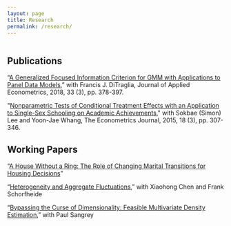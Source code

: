 ```yaml
---
layout: page
title: Research
permalink: /research/
---
```


 
<hr style="clear:both;visibility: hidden;" />  


## Publications

“[A Generalized Focused Information Criterion for GMM with Applications to Panel Data Models](https://onlinelibrary.wiley.com/doi/abs/10.1002/jae.2614),” with Francis J. DiTraglia, Journal of Applied Econometrics, 2018, 33 (3), pp. 378-397.

"[Nonparametric Tests of Conditional Treatment Effects with an Application to Single-Sex Schooling on Academic Achievements](http://onlinelibrary.wiley.com/doi/10.1111/ectj.12050/abstract)," with Sokbae (Simon) Lee and Yoon-Jae Whang, The Econometrics Journal, 2015, 18 (3), pp. 307-346.

## Working Papers

“[A House Without a Ring: The Role of Changing Marital Transitions for Housing Decisions](https://github.com/minsuc/Econ103_LPS/raw/master/papers/Submission_MChang.pdf)” 

“[Heterogeneity and Aggregate Fluctuations](https://github.com/minsuc/Econ103_LPS/raw/master/papers/EvalHAmodels_v3_web.pdf),” with Xiaohong Chen and Frank Schorfheide

“[Bypassing the Curse of Dimensionality: Feasible Multivariate Density Estimation](https://github.com/minsuc/Econ103_LPS/raw/master/papers/ChangSangrey_web.pdf),” with Paul Sangrey 

